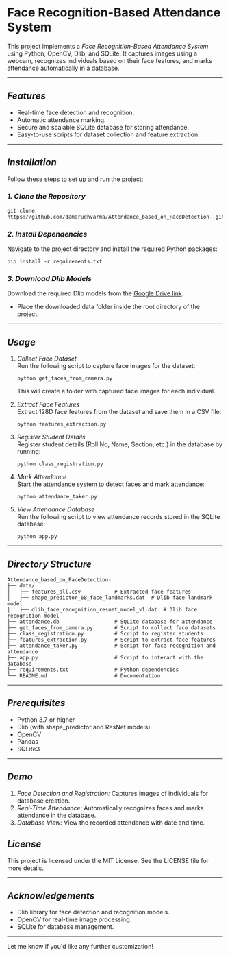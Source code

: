

# Face Recognition-Based Attendance System

This project implements a *Face Recognition-Based Attendance System* using Python, OpenCV, Dlib, and SQLite. It captures images using a webcam, recognizes individuals based on their face features, and marks attendance automatically in a database.

---

## *Features*
- Real-time face detection and recognition.
- Automatic attendance marking.
- Secure and scalable SQLite database for storing attendance.
- Easy-to-use scripts for dataset collection and feature extraction.

---

## *Installation*
Follow these steps to set up and run the project:

### *1. Clone the Repository*
```
git clone https://github.com/damarudhvarma/Attendance_based_on_FaceDetection-.git
```

### *2. Install Dependencies*
Navigate to the project directory and install the required Python packages:
```
pip install -r requirements.txt
```

### *3. Download Dlib Models*
Download the required Dlib models from the [Google Drive link](https://drive.google.com/drive/folders/12It2jeNQOxwStBxtagL1vvIJokoz-DL4?usp=sharing).  
- Place the downloaded data folder inside the root directory of the project.

---

## *Usage*

1. *Collect Face Dataset*  
   Run the following script to capture face images for the dataset:  
   ```
   python get_faces_from_camera.py
   ```
   
   This will create a folder with captured face images for each individual.

2. *Extract Face Features*  
   Extract 128D face features from the dataset and save them in a CSV file:  
   ```
   python features_extraction.py
   ```
3. *Register Student Details*  
   Register student details (Roll No, Name, Section, etc.) in the database by running:  
   ```
   python class_registration.py
   ```

   

4. *Mark Attendance*  
   Start the attendance system to detect faces and mark attendance:  
   ```
   python attendance_taker.py
   ```
   

5. *View Attendance Database*  
   Run the following script to view attendance records stored in the SQLite database:  
   ```
   python app.py
   ```

---

## *Directory Structure*
```
Attendance_based_on_FaceDetection-
├── data/
│   ├── features_all.csv           # Extracted face features
│   ├── shape_predictor_68_face_landmarks.dat  # Dlib face landmark model
│   ├── dlib_face_recognition_resnet_model_v1.dat  # Dlib face recognition model
├── attendance.db                  # SQLite database for attendance
├── get_faces_from_camera.py       # Script to collect face datasets
├── class_registration.py          # Script to register students
├── features_extraction.py         # Script to extract face features
├── attendance_taker.py            # Script for face recognition and attendance
├── app.py                         # Script to interact with the database
├── requirements.txt               # Python dependencies
└── README.md                      # Documentation
```

---

## *Prerequisites*
- Python 3.7 or higher
- Dlib (with shape_predictor and ResNet models)
- OpenCV
- Pandas
- SQLite3

---

## *Demo*
1. *Face Detection and Registration:* Captures images of individuals for database creation.  
2. *Real-Time Attendance:* Automatically recognizes faces and marks attendance in the database.  
3. *Database View:* View the recorded attendance with date and time.



## *License*
This project is licensed under the MIT License. See the LICENSE file for more details.

---

## *Acknowledgements*
- Dlib library for face detection and recognition models.
- OpenCV for real-time image processing.
- SQLite for database management.

--- 

Let me know if you'd like any further customization!
